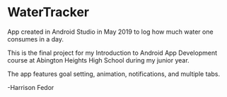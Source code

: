 # WaterTracker

App created in Android Studio in May 2019 to log how much water one consumes in a day.

This is the final project for my Introduction to Android App Development course at Abington Heights High School during my junior year.

The app features goal setting, animation, notifications, and multiple tabs.

-Harrison Fedor
